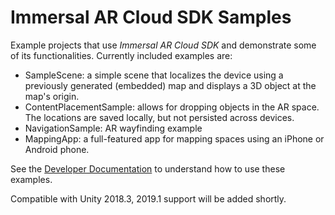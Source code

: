 # Immersal AR Cloud SDK Samples
Example projects that use *Immersal AR Cloud SDK* and demonstrate some of its functionalities. Currently included examples are:

* SampleScene: a simple scene that localizes the device using a previously generated (embedded) map and displays a 3D object at the map's origin.
* ContentPlacementSample: allows for dropping objects in the AR space. The locations are saved locally, but not persisted across devices.
* NavigationSample: AR wayfinding example
* MappingApp: a full-featured app for mapping spaces using an iPhone or Android phone.

See the [Developer Documentation](https://immersal.com/developers/docs/ "SDK Documentation") to understand how to use these examples.

Compatible with Unity 2018.3, 2019.1 support will be added shortly.
